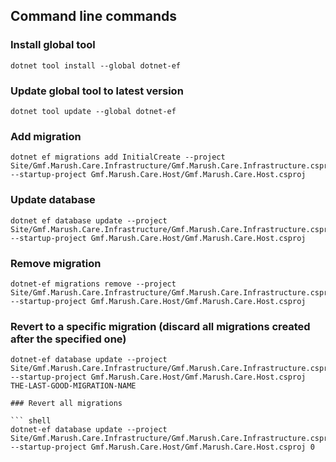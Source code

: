 ﻿## Command line commands

### Install global tool

``` shell
dotnet tool install --global dotnet-ef
```

### Update global tool to latest version

``` shell
dotnet tool update --global dotnet-ef
```

### Add migration

``` shell
dotnet ef migrations add InitialCreate --project Site/Gmf.Marush.Care.Infrastructure/Gmf.Marush.Care.Infrastructure.csproj --startup-project Gmf.Marush.Care.Host/Gmf.Marush.Care.Host.csproj
```

### Update database

``` shell
dotnet ef database update --project Site/Gmf.Marush.Care.Infrastructure/Gmf.Marush.Care.Infrastructure.csproj --startup-project Gmf.Marush.Care.Host/Gmf.Marush.Care.Host.csproj
```

### Remove migration

``` shell
dotnet-ef migrations remove --project Site/Gmf.Marush.Care.Infrastructure/Gmf.Marush.Care.Infrastructure.csproj --startup-project Gmf.Marush.Care.Host/Gmf.Marush.Care.Host.csproj
```

### Revert to a specific migration (discard all migrations created after the specified one)

``` shell
dotnet-ef database update --project Site/Gmf.Marush.Care.Infrastructure/Gmf.Marush.Care.Infrastructure.csproj --startup-project Gmf.Marush.Care.Host/Gmf.Marush.Care.Host.csproj THE-LAST-GOOD-MIGRATION-NAME

### Revert all migrations

``` shell
dotnet-ef database update --project Site/Gmf.Marush.Care.Infrastructure/Gmf.Marush.Care.Infrastructure.csproj --startup-project Gmf.Marush.Care.Host/Gmf.Marush.Care.Host.csproj 0
```